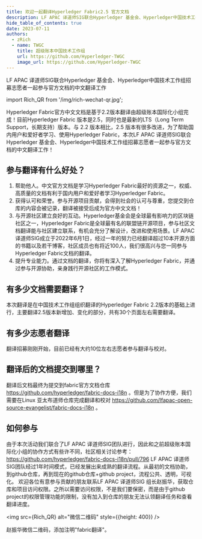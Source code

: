 ```yaml
---
title: 欢迎一起翻译Hyperledger Fabric2.5 官方文档
description: LF APAC 译道师SIG联合Hyperledger 基金会、Hyperledger中国技术工作组招募志愿者一起参与官方文档的中文翻译工作
hide_table_of_contents: true
date: 2023-07-11
authors: 
  - zRich
  - name: TWGC
    title: 超级账本中国技术工作组
    url: https://github.com/Hyperledger-TWGC
    image_url: https://github.com/Hyperledger-TWGC
---
```

LF APAC 译道师SIG联合Hyperledger 基金会、Hyperledger中国技术工作组招募志愿者一起参与官方文档的中文翻译工作
<!-- truncate -->

import Rich_QR from '/img/rich-wechat-qr.jpg';

Hyperledger Fabric官方中文文档是基于2.2版本翻译由超级账本国际化小组完成！目前Hyperledger Fabric 版本是2.5，同时也是最新的LTS（Long Term Support，长期支持）版本。与 2.2 版本相比，2.5 版本有很多改进，为了帮助国内用户和爱好者学习、使用Hyperledger Fabric，本次LF APAC 译道师SIG联合Hyperledger 基金会、Hyperledger中国技术工作组招募志愿者一起参与官方文档的中文翻译工作！

## 参与翻译有什么好处？

1. 帮助他人。中文官方文档是学习Hyperledger Fabric最好的资源之一，权威、高质量的文档有利于国内用户和爱好者学习Hyperledger Fabric。
2. 获得认可和荣誉。参与开源项目贡献，会得到社会的认可与尊重，您提交到仓库的内容会被记录，翻译被接受后成为官方中文文档！
3. 与开源社区建立良好的互动。Hyperledger基金会是全球最有影响力的区块链社区之一，Hyperledger Fabric是全球最有名的联盟链开源项目，参与社区文档翻译能与社区建立联系，有机会充分了解设计，改进和使用场景。LF APAC 译道师SIG成立于2022年6月1日，经过一年的努力已经翻译超过10本开源方面的书籍以及若干博客，社区成员也有将近100人，我们很高兴与您一同参与Hyperledger Fabric文档的翻译。
4. 提升专业能力。通过文档的翻译，你将有深入了解Hyperledger Fabric，并通过参与开源协助，亲身践行开源社区的工作模式。

## 有多少文档需要翻译？

本次翻译是在中国技术工作组组织翻译的Hyperledger Fabric 2.2版本的基础上进行，主要翻译2.5版本新增加、变化的部分，共有30个页面左右需要翻译。

## 有多少志愿者翻译

翻译招募刚刚开始，目前已经有大约10位左右志愿者参与翻译与校对。

## 翻译后的文档提交到哪里？

翻译后文档最终为提交到fabric官方文档仓库 https://github.com/hyperledger/fabric-docs-i18n 。但是为了协作方便，我们需要在Linux 亚太布道师仓库完成翻译和校对 https://github.com/lfapac-open-source-evangelist/fabric-docs-i18n 。

## 如何参与

由于本次活动我们联合了LF APAC 译道师SIG团队进行，因此和之前超级账本国际化小组的协作方式有些许不同，社区相关讨论参考：https://github.com/hyperledger/fabric-docs-i18n/pull/796
LF APAC 译道师SIG团队经过1年时间模式，已经发展出来成熟的翻译流程。从最初的文档协助，到github仓库，再到现在的github仓库+github project，流程公共、透明，可视化。
欢迎各位有意参与贡献的朋友联系LF APAC 译道师SIG 组长赵振华，获取仓库和项目访问权限。之所以需要访问权限，不是我们要保密，而是由于github project的权限管理功能的限制，没有加入到仓库的朋友无法认领翻译任务和查看翻译进度。

<!-- ![Rich's WeChat](/img/rich-wechat-qr.jpg) -->
<img src={Rich_QR} alt="微信二维码" style={{height: 400}} />

赵振华微信二维码，添加注明"fabric翻译"。
